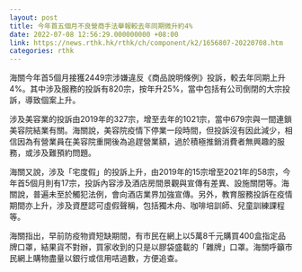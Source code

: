 ```yaml
---
layout: post
title: 今年首五個月不良營商手法舉報較去年同期微升約4%
date: 2022-07-08 12:56:29.000000000 +08:00
link: https://news.rthk.hk/rthk/ch/component/k2/1656807-20220708.htm
categories: rthk
---
```


海關今年首5個月接獲2449宗涉嫌違反《商品說明條例》投訴，較去年同期上升4%。其中涉及服務的投訴有820宗，按年升25%，當中包括有公司倒閉的大宗投訴，導致個案上升。

涉及美容業的投訴由2019年的327宗，增至去年的1021宗，當中679宗與一間連鎖美容院結業有關。海關說，美容院疫情下停業一段時間，但投訴沒有因此減少，相信因為有營業員在美容院重開後為追趕營業額，過於積極推銷消費者無興趣的服務，或涉及難預約問題。

海關又說，涉及「宅度假」的投訴上升，由2019年的15宗增至2021年的58宗，今年首5個月則有17宗，投訴內容涉及酒店房間景觀與宣傳有差異、設施關閉等。海關說，普遍未至於觸犯法例，會向酒店業界加強宣傳。另外，教育服務投訴在疫情期間亦上升，涉及資歷認可虛假聲稱，包括獨木舟、咖啡培訓師、兒童訓練課程等。

海關指出，早前防疫物資短缺期間，有市民在網上以5萬8千元購買400盒指定品牌口罩，結果貨不對辦，買家收到的只是以膠袋盛載的「雜牌」口罩。海關呼籲市民網上購物盡量以銀行或信用咭過數，方便追查。
